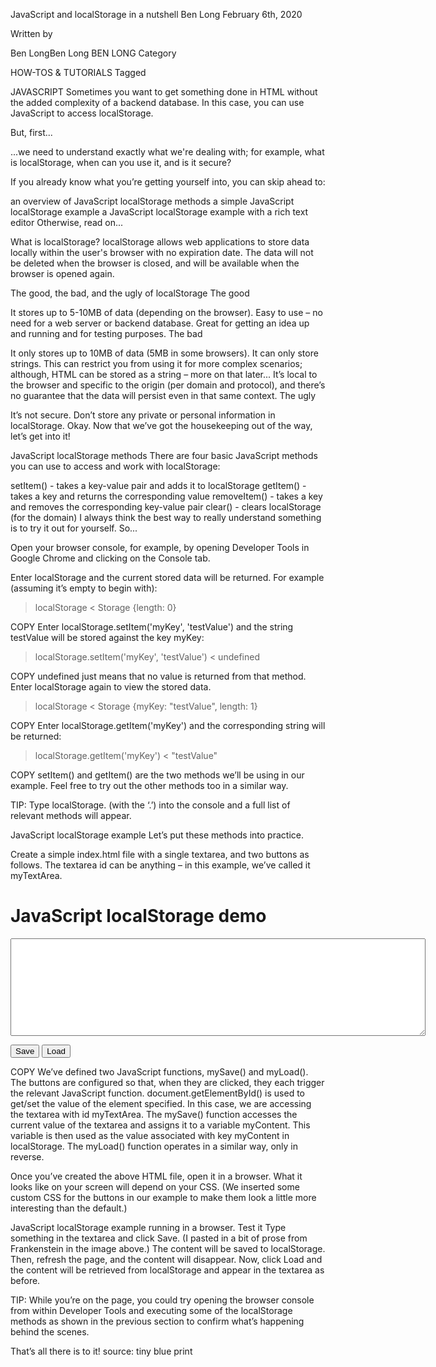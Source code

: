 JavaScript and localStorage in a nutshell
Ben Long
February 6th, 2020

Written by

Ben LongBen Long
BEN LONG
Category

HOW-TOS & TUTORIALS
Tagged

JAVASCRIPT
Sometimes you want to get something done in HTML without the added complexity of a backend database. In this case, you can use JavaScript to access localStorage.

But, first...

...we need to understand exactly what we're dealing with; for example, what is localStorage, when can you use it, and is it secure?

If you already know what you’re getting yourself into, you can skip ahead to:

an overview of JavaScript localStorage methods
a simple JavaScript localStorage example
a JavaScript localStorage example with a rich text editor
Otherwise, read on...

What is localStorage?
localStorage allows web applications to store data locally within the user's browser with no expiration date. The data will not be deleted when the browser is closed, and will be available when the browser is opened again.

The good, the bad, and the ugly of localStorage
The good

It stores up to 5-10MB of data (depending on the browser).
Easy to use – no need for a web server or backend database.
Great for getting an idea up and running and for testing purposes.
The bad

It only stores up to 10MB of data (5MB in some browsers).
It can only store strings. This can restrict you from using it for more complex scenarios; although, HTML can be stored as a string – more on that later...
It’s local to the browser and specific to the origin (per domain and protocol), and there’s no guarantee that the data will persist even in that same context.
The ugly

It’s not secure. Don’t store any private or personal information in localStorage.
Okay. Now that we’ve got the housekeeping out of the way, let’s get into it!

JavaScript localStorage methods
There are four basic JavaScript methods you can use to access and work with localStorage:

setItem() - takes a key-value pair and adds it to localStorage
getItem() - takes a key and returns the corresponding value
removeItem() - takes a key and removes the corresponding key-value pair
clear() - clears localStorage (for the domain)
I always think the best way to really understand something is to try it out for yourself. So...

Open your browser console, for example, by opening Developer Tools in Google Chrome and clicking on the Console tab.

Enter localStorage and the current stored data will be returned. For example (assuming it’s empty to begin with):

> localStorage
< Storage {length: 0}

COPY
Enter localStorage.setItem('myKey', 'testValue') and the string testValue will be stored against the key myKey:

> localStorage.setItem('myKey', 'testValue')
< undefined

COPY
undefined just means that no value is returned from that method. Enter localStorage again to view the stored data.

> localStorage
< Storage {myKey: "testValue", length: 1}

COPY
Enter localStorage.getItem('myKey') and the corresponding string will be returned:

> localStorage.getItem('myKey')
< "testValue"

COPY
setItem() and getItem() are the two methods we’ll be using in our example. Feel free to try out the other methods too in a similar way.

TIP: Type localStorage. (with the ‘.’) into the console and a full list of relevant methods will appear.

JavaScript localStorage example
Let’s put these methods into practice.

Create a simple index.html file with a single textarea, and two buttons as follows. The textarea id can be anything – in this example, we’ve called it myTextArea.

<!DOCTYPE html>
<html lang="en">
  <head>
  </head>
  <body>
    <h1>JavaScript localStorage demo</h1>
    <textarea id="myTextarea" rows="10" cols="80"></textarea>
    <p></p>
    <button onclick="mySave()">Save</button>
    <button onclick="myLoad()">Load</button>
    <script>
      function mySave() {
        var myContent = document.getElementById("myTextarea").value;
        localStorage.setItem("myContent", myContent);
      }
      function myLoad() {
        var myContent = localStorage.getItem("myContent");
        document.getElementById("myTextarea").value = myContent;
      }
    </script>
  </body>
</html>

COPY
We’ve defined two JavaScript functions, mySave() and myLoad(). The buttons are configured so that, when they are clicked, they each trigger the relevant JavaScript function. document.getElementById() is used to get/set the value of the element specified. In this case, we are accessing the textarea with id myTextArea. The mySave() function accesses the current value of the textarea and assigns it to a variable myContent. This variable is then used as the value associated with key myContent in localStorage. The myLoad() function operates in a similar way, only in reverse.

Once you’ve created the above HTML file, open it in a browser. What it looks like on your screen will depend on your CSS. (We inserted some custom CSS for the buttons in our example to make them look a little more interesting than the default.)


JavaScript localStorage example running in a browser.
Test it
Type something in the textarea and click Save. (I pasted in a bit of prose from Frankenstein in the image above.) The content will be saved to localStorage. Then, refresh the page, and the content will disappear. Now, click Load and the content will be retrieved from localStorage and appear in the textarea as before.

TIP: While you’re on the page, you could try opening the browser console from within Developer Tools and executing some of the localStorage methods as shown in the previous section to confirm what’s happening behind the scenes.

That’s all there is to it!
source: tiny blue print
